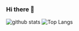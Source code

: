 ### Hi there 👋

<!--
**WiKC73/WiKC73** is a ✨ _special_ ✨ repository because its `README.md` (this file) appears on your GitHub profile.

Here are some ideas to get you started:

- 🔭 I’m currently working on ...
- 🌱 I’m currently learning ...
- 👯 I’m looking to collaborate on ...
- 🤔 I’m looking for help with ...
- 💬 Ask me about ...
- 📫 How to reach me: ...
- 😄 Pronouns: ...
- ⚡ Fun fact: ...
-->

![github stats](https://github-readme-stats.vercel.app/api?username=WiKC73&show_icons=true)
![Top Langs](https://github-readme-stats.vercel.app/api/top-langs/?username=WiKC73&langs_count=3&hide=javascript,go,html,css,tex)

<!-- ![Top Langs](https://github-readme-stats.vercel.app/api/top-langs/?username=WiKC73&hide_langs_below=10) -->
